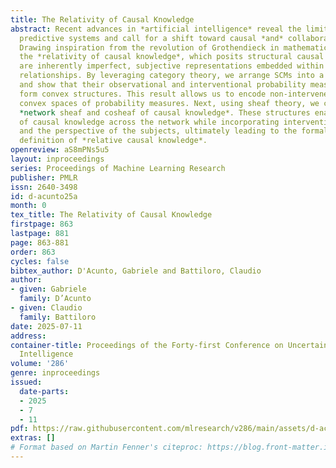 ```yaml
---
title: The Relativity of Causal Knowledge
abstract: Recent advances in *artificial intelligence* reveal the limits of purely
  predictive systems and call for a shift toward causal *and* collaborative reasoning.
  Drawing inspiration from the revolution of Grothendieck in mathematics, we introduce
  the *relativity of causal knowledge*, which posits structural causal models (SCMs)
  are inherently imperfect, subjective representations embedded within networks of
  relationships. By leveraging category theory, we arrange SCMs into a functor category
  and show that their observational and interventional probability measures naturally
  form convex structures. This result allows us to encode non-intervened SCMs with
  convex spaces of probability measures. Next, using sheaf theory, we construct the
  *network sheaf and cosheaf of causal knowledge*. These structures enable the transfer
  of causal knowledge across the network while incorporating interventional consistency
  and the perspective of the subjects, ultimately leading to the formal, mathematical
  definition of *relative causal knowledge*.
openreview: aS8mPNs5u5
layout: inproceedings
series: Proceedings of Machine Learning Research
publisher: PMLR
issn: 2640-3498
id: d-acunto25a
month: 0
tex_title: The Relativity of Causal Knowledge
firstpage: 863
lastpage: 881
page: 863-881
order: 863
cycles: false
bibtex_author: D'Acunto, Gabriele and Battiloro, Claudio
author:
- given: Gabriele
  family: D’Acunto
- given: Claudio
  family: Battiloro
date: 2025-07-11
address:
container-title: Proceedings of the Forty-first Conference on Uncertainty in Artificial
  Intelligence
volume: '286'
genre: inproceedings
issued:
  date-parts:
  - 2025
  - 7
  - 11
pdf: https://raw.githubusercontent.com/mlresearch/v286/main/assets/d-acunto25a/d-acunto25a.pdf
extras: []
# Format based on Martin Fenner's citeproc: https://blog.front-matter.io/posts/citeproc-yaml-for-bibliographies/
---
```

